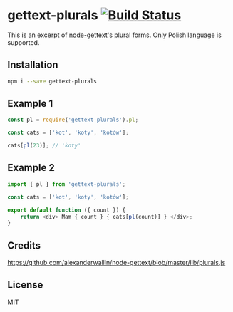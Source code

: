 # gettext-plurals [![Build Status](https://travis-ci.org/msn0/gettext-plurals.svg?branch=master)](http://travis-ci.org/msn0/gettext-plurals)

This is an excerpt of [node-gettext](https://github.com/alexanderwallin/node-gettext)'s plural forms. Only Polish language is supported.

## Installation

```sh
npm i --save gettext-plurals
```

## Example 1

```js
const pl = require('gettext-plurals').pl;

const cats = ['kot', 'koty', 'kotów'];

cats[pl(23)]; // 'koty' 
```

## Example 2

```js
import { pl } from 'gettext-plurals';

const cats = ['kot', 'koty', 'kotów'];

export default function ({ count }) {
    return <div> Mam { count } { cats[pl(count)] } </div>;
}
```

## Credits

https://github.com/alexanderwallin/node-gettext/blob/master/lib/plurals.js

## License

MIT
